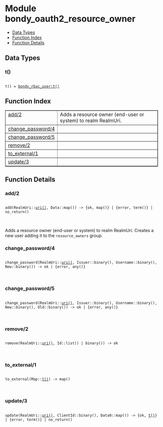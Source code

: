 

# Module bondy_oauth2_resource_owner #
* [Data Types](#types)
* [Function Index](#index)
* [Function Details](#functions)

<a name="types"></a>

## Data Types ##




### <a name="type-t">t()</a> ###


<pre><code>
t() = <a href="bondy_rbac_user.md#type-t">bondy_rbac_user:t()</a>
</code></pre>

<a name="index"></a>

## Function Index ##


<table width="100%" border="1" cellspacing="0" cellpadding="2" summary="function index"><tr><td valign="top"><a href="#add-2">add/2</a></td><td>
Adds a resource owner (end-user or system) to realm RealmUri.</td></tr><tr><td valign="top"><a href="#change_password-4">change_password/4</a></td><td></td></tr><tr><td valign="top"><a href="#change_password-5">change_password/5</a></td><td></td></tr><tr><td valign="top"><a href="#remove-2">remove/2</a></td><td></td></tr><tr><td valign="top"><a href="#to_external-1">to_external/1</a></td><td></td></tr><tr><td valign="top"><a href="#update-3">update/3</a></td><td></td></tr></table>


<a name="functions"></a>

## Function Details ##

<a name="add-2"></a>

### add/2 ###

<pre><code>
add(RealmUri::<a href="#type-uri">uri()</a>, Data::map()) -&gt; {ok, map()} | {error, term()} | no_return()
</code></pre>
<br />

Adds a resource owner (end-user or system) to realm RealmUri.
Creates a new user adding it to the `resource_owners` group.

<a name="change_password-4"></a>

### change_password/4 ###

<pre><code>
change_password(RealmUri::<a href="#type-uri">uri()</a>, Issuer::binary(), Username::binary(), New::binary()) -&gt; ok | {error, any()}
</code></pre>
<br />

<a name="change_password-5"></a>

### change_password/5 ###

<pre><code>
change_password(RealmUri::<a href="#type-uri">uri()</a>, Issuer::binary(), Username::binary(), New::binary(), Old::binary()) -&gt; ok | {error, any()}
</code></pre>
<br />

<a name="remove-2"></a>

### remove/2 ###

<pre><code>
remove(RealmUri::<a href="#type-uri">uri()</a>, Id::list() | binary()) -&gt; ok
</code></pre>
<br />

<a name="to_external-1"></a>

### to_external/1 ###

<pre><code>
to_external(Map::<a href="#type-t">t()</a>) -&gt; map()
</code></pre>
<br />

<a name="update-3"></a>

### update/3 ###

<pre><code>
update(RealmUri::<a href="#type-uri">uri()</a>, ClientId::binary(), Data0::map()) -&gt; {ok, <a href="#type-t">t()</a>} | {error, term()} | no_return()
</code></pre>
<br />

